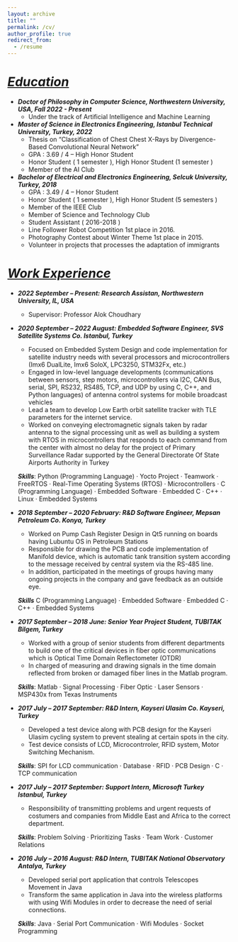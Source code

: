 ```yaml
---
layout: archive
title: ""
permalink: /cv/
author_profile: true
redirect_from:
  - /resume
---
```

<!-- {% include base_path %} -->

***<u>Education</u>***
======

*  ***Doctor of Philosophy in Computer Science, Northwestern University, USA, Fall 2022 - Present*** 
    * Under the track of Artificial Intelligence and Machine Learning
* ***Master of Science in Electronics Engineering, Istanbul Technical University, Turkey, 2022***
    * Thesis on “Classification of Chest Chest X-Rays by Divergence-Based Convolutional Neural Network”
    * GPA : 3.69 / 4 – High Honor Student
    * Honor Student ( 1 semester ), High Honor Student (1 semester )
    * Member of the AI Club 
* ***Bachelor of Electrical and Electronics Engineering, Selcuk University, Turkey, 2018***
    * GPA : 3.49 / 4 – Honor Student
    * Honor Student ( 1 semester ), High Honor Student (5 semesters )
    * Member of the IEEE Club
    * Member of Science and Technology Club
    * Student Assistant ( 2016-2018 )
    * Line Follower Robot Competition 1st place in 2016.
    * Photography Contest about Winter Theme 1st place in 2015.
    * Volunteer in projects that processes the adaptation of immigrants

***<u>Work Experience</u>***
======

* ***2022 September – Present: Research Assistan, Northwestern University, IL, USA***
  * Supervisor: Professor Alok Choudhary
* ***2020 September – 2022 August: Embedded Software Engineer, SVS Satellite Systems Co. Istanbul, Turkey***
  * Focused on Embedded System Design and code implementation for satellite industry needs with several processors and microcontrollers (Imx6 DualLite, Imx6 SoloX, LPC3250, STM32Fx, etc.)
  * Engaged in low-level language developments (communications between sensors, step motors, microcontrollers via I2C, CAN Bus, serial, SPI, RS232, RS485, TCP, and UDP by using C, C++, and Python languages) of antenna control systems for mobile broadcast vehicles
  * Lead a team to develop Low Earth orbit satellite tracker with TLE parameters for the internet service.
  * Worked on conveying electromagnetic signals taken by radar antenna to the signal processing unit as well as building a system with RTOS in microcontrollers that responds to each command from the center with almost no delay for the project of Primary Surveillance Radar supported by the General Directorate Of State Airports Authority in Turkey

  ***Skills***: Python (Programming Language) · Yocto Project · Teamwork · FreeRTOS · Real-Time Operating Systems (RTOS) · Microcontrollers · C (Programming Language) · Embedded Software · Embedded C · C++ · Linux · Embedded Systems
* ***2018 September – 2020 February: R&D Software Engineer, Mepsan Petroleum Co. Konya, Turkey***
  * Worked on Pump Cash Register Design in Qt5 running on boards having Lubuntu OS in Petroleum Stations
  * Responsible for drawing the PCB and code implementation of Manifold device, which is automatic tank transition system according to the message received by central system via the RS-485 line.
  * In addition, participated in the meetings of groups having many ongoing projects in the company and gave feedback as an outside eye.

  ***Skills*** C (Programming Language) · Embedded Software · Embedded C · C++ · Embedded Systems
* ***2017 September – 2018 June: Senior Year Project Student, TUBITAK Bilgem, Turkey***
  * Worked with a group of senior students from different departments to build one of the critical devices in fiber optic communications which is Optical Time Domain Reflectometer (OTDR)
  * In charged of measuring and drawing signals in the time domain reflected from broken or damaged fiber lines in the Matlab program.

  ***Skills***: Matlab · Signal Processing · Fiber Optic · Laser Sensors · MSP430x from Texas Instruments
* ***2017 July – 2017 September: R&D Intern, Kayseri Ulasim Co. Kayseri, Turkey***
  * Developed a test device along with PCB design for the Kayseri Ulasim cycling system to prevent stealing at certain spots in the city.
  * Test device consists of LCD, Microcontrroler, RFID system, Motor Switching Mechanism.

  ***Skills***: SPI for LCD communication · Database · RFID · PCB Design · C · TCP communication
* ***2017 July – 2017 September: Support Intern, Microsoft Turkey Istanbul, Turkey***
  * Responsibility of transmitting problems and urgent requests of costumers and companies from Middle East and Africa to the correct department.

  ***Skills***: Problem Solving · Prioritizing Tasks · Team Work · Customer Relations
* ***2016 July – 2016 August: R&D Intern, TUBITAK National Observatory Antalya, Turkey***
  * Developed serial port application that controls Telescopes Movement in Java
  * Transform the same application in Java into the wireless platforms with using Wifi Modules in order to decrease the need of serial connections.

  ***Skills***: Java · Serial Port Communication · Wifi Modules · Socket Programming


<!-- Skills
======
* Skill 1
* Skill 2
  * Sub-skill 2.1
  * Sub-skill 2.2
  * Sub-skill 2.3
* Skill 3

Publications
======
  <ul>{% for post in site.publications %}
    {% include archive-single-cv.html %}
  {% endfor %}</ul>
  
Talks
======
  <ul>{% for post in site.talks %}
    {% include archive-single-talk-cv.html %}
  {% endfor %}</ul>
  
Teaching
======
  <ul>{% for post in site.teaching %}
    {% include archive-single-cv.html %}
  {% endfor %}</ul>
  
Service and leadership
======
* Currently signed in to 43 different slack teams -->
